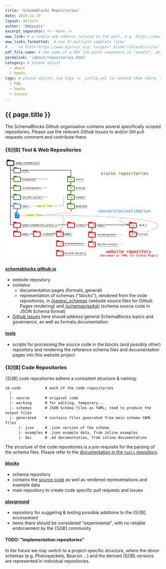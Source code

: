 ```yaml
---
title: 'SchemaBlocks Repositories'
date: 2019-11-19
layout: default
author: "@mbaudis"
excerpt_separator: <!--more-->
www_link: # a simple web address related to the post, e.g. https://www.ga4gh.org
www_links_formatted:  # one or multiple complete links
#  - '<a href="https://www.biorxiv.org" target="_blank">[biorXiv]</a>'
pdf_file_name: # the name of a PDF (no path) somewhere in "assets", which will be auto-linked
permalink: '/about/repositories.html'
category: # please adjust
  - about
  - howto
tags: # please adjust; see tags -n _config.yml (or extend them there, too)
  - FAQ
  - howto
  - issues
---
```


## {{ page.title }}

The SchemaBlocks Github organisation contains several specifically scoped 
repositories. Please use the relevant _Github Issues_ to and/or GH pull requests comment and contribute there.

<!--more-->

### {S}[B] Tool & Web Repositories

![](/assets/img/schemablocks-repository-structure-715px.png)

#### [schemablocks.github.io](https://github.com/ga4gh-schemablocks/ga4gh-schemablocks.github.io)

* website repository
* contains
    - documentation pages (formats, general)
    - representation of schemas ("blocks"), rendered from the code repositories, in [/pages/_schemas](https://github.com/ga4gh-schemablocks/ga4gh-schemablocks.github.io/edit/master/pages/_schemas/) (website source files for Github Pages rendering) and [/schemas/ga4gh](https://github.com/ga4gh-schemablocks/ga4gh-schemablocks.github.io/edit/master/schemas/ga4gh) (schema source code in JSON Schema format)
* [Github issues](https://github.com/ga4gh-schemablocks/ga4gh-schemablocks.github.io/issues) here should address general SchemaBlocks topics and governance, as well as formats documentation

#### [tools](https://github.com/ga4gh-schemablocks/tools)

* scripts for processing the source code in the blocks (and possibly other) repository and rendering the reference schema files and documentation pages into this website project

### {S}[B] Code Repositories

{S}[B] code repositories adhere a consistent structure & naming:


```
sb-code           # each of the code repositories
  |
  |- source       # original code
  |- working      # for editing, temporary...
  |- schemas      # JSON Schema files as YAML; read to produce the output files
  |- generated    # contains files generated from main schema YAML files
      |- json     # .json version of the schema
      |- examples # .json example data, from inline examples
      |- doc      # .md documentation, from inline documentation
```

The structure of the code repositories is a pre-requisite for the parsing of the
schema files. Please refer to the [documentation in the `tools` repository](https://github.com/ga4gh-schemablocks/tools).

#### [blocks](https://github.com/ga4gh-schemablocks/blocks)

* schema repository
* contains the [source code](https://github.com/ga4gh-schemablocks/blocks/tree/master/schemas) as well as rendered representations and example data
* main repository to create code specific pull requests and issues

#### [playground](https://github.com/ga4gh-schemablocks/playground)

* repository for suggeting & testing possible additions to the {S}[B] environment
* items there should be considered "experimental", with no reliable endorsement by the {S}[B] community


#### TODO: "implementation repositories"

In the future we may switch to a project-specific structure, where the donor schemas (e.g. Phenopackets, Beacon ...) and the derived {S}[B] versions are represented in individual repositories.
